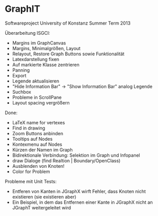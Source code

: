GraphIT
=======

Softwareproject University of Konstanz Summer Term 2013

Überarbeitung ISGCI:
   - Margins im GraphCanvas
   - Margins, Minimalgrößen, Layout
   - Relayout, Restore Graph Buttons sowie Funktionalität
   - Latexdarstellung fixen
   - Auf markierte Klasse zentrieren
   - Panning
   - Export
   - Legende aktualisieren
   - "Hide Information Bar" -> "Show Information Bar" analog Legende
   - Suchbox
   - Probleme in ScrollPane
   - Layout spacing vergrößern
   
Done:
   - LaTeX name for vertexes
   - Find in drawing
   - Zoom Buttons anbinden
   - Tooltips auf Nodes
   - Kontexmenu auf Nodes
   - Kürzen der Namen im Graph
   - Bidirektionale Verbindung: Selektion im Graph und Infopanel
   - draw Dialoge (find Realtion | Boundary/OpenClass)
   - Ausblenden von Knoten!
   - Color for Problem
   
Probleme mit Unit Tests:
   - Entferen von Kanten in JGraphX wirft Fehler, dass Knoten nicht existieren (sie existieren aber)
   - Ein Beispiel, in dem das Entfernen einer Kante in JGraphX nicht an JGraphT weitergeleitet wird
